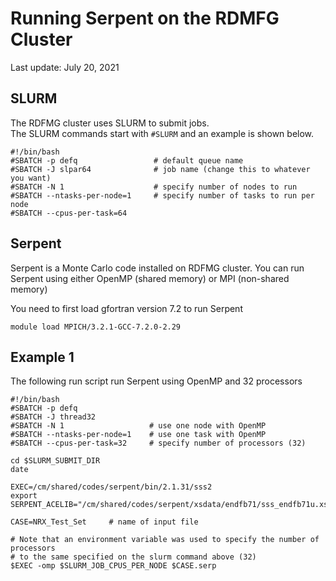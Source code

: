 # Running Serpent on the RDMFG Cluster

Last update: July 20, 2021

## SLURM

The RDFMG cluster uses SLURM to submit jobs.  
The SLURM commands start with `#SLURM` and an example is shown below.

```
#!/bin/bash
#SBATCH -p defq                 # default queue name
#SBATCH -J slpar64              # job name (change this to whatever you want)
#SBATCH -N 1                    # specify number of nodes to run
#SBATCH --ntasks-per-node=1     # specify number of tasks to run per node
#SBATCH --cpus-per-task=64
```

## Serpent

Serpent is a Monte Carlo code installed on RDFMG cluster.
You can run Serpent using either OpenMP (shared memory) or MPI (non-shared memory)

You need to first load gfortran version 7.2 to run Serpent
```
module load MPICH/3.2.1-GCC-7.2.0-2.29
```

## Example 1

The following run script run Serpent using OpenMP and 32 processors
```
#!/bin/bash
#SBATCH -p defq
#SBATCH -J thread32
#SBATCH -N 1                   # use one node with OpenMP
#SBATCH --ntasks-per-node=1    # use one task with OpenMP
#SBATCH --cpus-per-task=32     # specify number of processors (32)

cd $SLURM_SUBMIT_DIR
date

EXEC=/cm/shared/codes/serpent/bin/2.1.31/sss2
export SERPENT_ACELIB="/cm/shared/codes/serpent/xsdata/endfb71/sss_endfb71u.xsdata"

CASE=NRX_Test_Set     # name of input file

# Note that an environment variable was used to specify the number of processors
# to the same specified on the slurm command above (32)
$EXEC -omp $SLURM_JOB_CPUS_PER_NODE $CASE.serp
```


